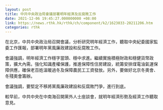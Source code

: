 ```yaml
---
layout: post
title: 中共中央政治局會議部署明年經濟及反腐敗工作
date: 2021-12-06 19:45:27.000000000 +08:00
link: https://news.rthk.hk/rthk/ch/component/k2/1623033-20211206.htm
categories: rthk
---
```


在北京，中共中央政治局召開會議，分析研究明年經濟工作，聽取中央紀委國家監委工作匯報，部署明年黨風廉政建設和反腐敗工作。

會議強調，明年經濟工作穩字當頭、穩中求進。繼續實施積極財政和穩健貨幣政策，擴大內需。強化知識產權保護，推進保障性住房建設，統籌安排煤電油氣運保障供應，確保老百姓溫暖過冬及保障農民工工資發放。另外，要做好北京冬奧會、冬殘奧會籌辦。

會議強調，要堅定不移將黨風廉政建設和反腐敗鬥爭，進行到底。

較早前，中共中央在中南海召開黨外人士座談會，就明年經濟形勢及經濟工作聽取意見。
